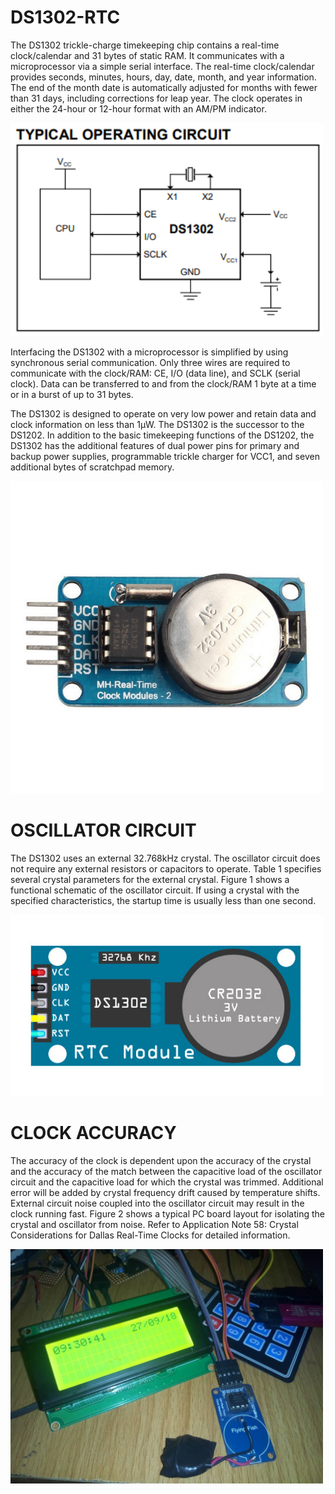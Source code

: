 # DS1302-RTC
The DS1302 trickle-charge timekeeping chip contains a real-time clock/calendar and 31 bytes of static RAM. It communicates with a microprocessor via a simple serial interface. The real-time clock/calendar provides seconds, minutes, hours, day, date, month, and year information. The end of the month date is automatically adjusted for months with fewer than 31 days, including corrections for leap year. The clock operates in either the 24-hour or 12-hour format with an AM/PM indicator. 

<img src="images/Screenshot (31).png" width= "500">

Interfacing the DS1302 with a microprocessor is simplified by using synchronous serial communication. Only three wires are required to communicate with the clock/RAM: CE, I/O (data line), and SCLK (serial clock). Data can be transferred to and from the clock/RAM 1 byte at a time or in a burst of up to 31 bytes. 

The DS1302 is designed to operate on very low power and retain data and clock information on less than 1µW. The DS1302 is the successor to the DS1202. In addition to the basic timekeeping functions of the DS1202, the DS1302 has the additional features of dual power pins for primary and backup power supplies, programmable trickle charger for VCC1, and seven additional bytes of scratchpad memory.

<img src="images/ds1302-800x800.jpg" width= "500">

# OSCILLATOR CIRCUIT
The DS1302 uses an external 32.768kHz crystal. The oscillator circuit does not require any external resistors or
capacitors to operate. Table 1 specifies several crystal parameters for the external crystal. Figure 1 shows a
functional schematic of the oscillator circuit. If using a crystal with the specified characteristics, the startup time is
usually less than one second.

<img src="images/DS1302-RTC-Module-Pinout.jpg" width= "500">

# CLOCK ACCURACY
The accuracy of the clock is dependent upon the accuracy of the crystal and the accuracy of the match between
the capacitive load of the oscillator circuit and the capacitive load for which the crystal was trimmed. Additional
error will be added by crystal frequency drift caused by temperature shifts. External circuit noise coupled into the
oscillator circuit may result in the clock running fast. Figure 2 shows a typical PC board layout for isolating the
crystal and oscillator from noise. Refer to Application Note 58: Crystal Considerations for Dallas Real-Time Clocks
for detailed information.

<img src="images/WhatsApp Image 2020-01-23 at 22.32.09 (1).jpeg" width= "500">


